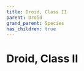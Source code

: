 ```yaml
---
title: Droid, Class II
parent: Droid
grand_parent: Species
has_children: true
---
```


# Droid, Class II
